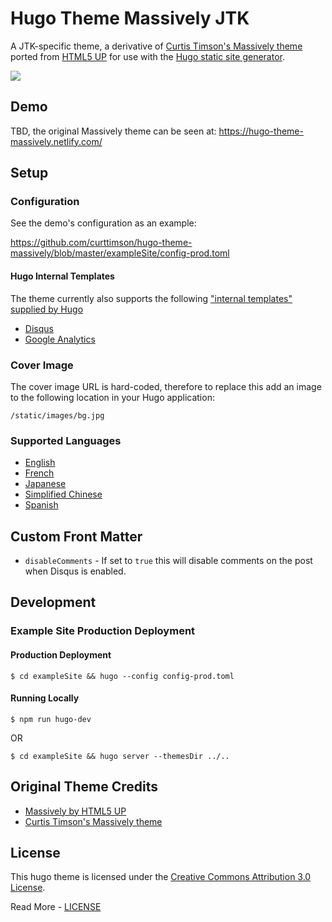 # Hugo Theme Massively JTK

A JTK-specific theme, a derivative of [Curtis Timson's Massively theme](https://github.com/curtistimson/hugo-theme-massively) ported from [HTML5 UP](https://html5up.net/) for use with the [Hugo static site generator](https://gohugo.io/).

![](images/device-screenshots.png)

## Demo

TBD, the original Massively theme can be seen at: https://hugo-theme-massively.netlify.com/

## Setup

### Configuration

See the demo's configuration as an example:

https://github.com/curttimson/hugo-theme-massively/blob/master/exampleSite/config-prod.toml

#### Hugo Internal Templates

The theme currently also supports the following ["internal templates" supplied by Hugo](https://gohugo.io/templates/internal/)

 - [Disqus](https://gohugo.io/templates/internal/#disqus)
 - [Google Analytics](https://gohugo.io/templates/internal/#configure-google-analytics)

### Cover Image

The cover image URL is hard-coded, therefore to replace this add an image to the following location in your Hugo application:

```
/static/images/bg.jpg
```

### Supported Languages

 - [English](https://github.com/curttimson/hugo-theme-massively/blob/master/i18n/en.toml)
 - [French](https://github.com/curttimson/hugo-theme-massively/blob/master/i18n/fr.toml)
 - [Japanese](https://github.com/curttimson/hugo-theme-massively/blob/master/i18n/ja.toml)
 - [Simplified Chinese](https://github.com/curttimson/hugo-theme-massively/blob/master/i18n/zh.toml)
 - [Spanish](https://github.com/curttimson/hugo-theme-massively/blob/master/i18n/es.toml)

## Custom Front Matter

 - `disableComments` - If set to `true` this will disable comments on the post when Disqus is enabled.

## Development

### Example Site Production Deployment

#### Production Deployment

```
$ cd exampleSite && hugo --config config-prod.toml
```

#### Running Locally

```
$ npm run hugo-dev
```
OR
```
$ cd exampleSite && hugo server --themesDir ../..
```

## Original Theme Credits

 - [Massively by HTML5 UP](https://html5up.net/massively)
 - [Curtis Timson's Massively theme](https://github.com/curtistimson/hugo-theme-massively)
 
## License

This hugo theme is licensed under the [Creative Commons Attribution 3.0 License](https://creativecommons.org/licenses/by/3.0/). 

Read More - [LICENSE](LICENSE)
